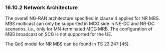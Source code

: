 ### 16.10.2 Network Architecture

The overall NG-RAN architecture specified in clause 4 applies for NR
MBS. MBS multicast can only be supported in MCG side in NE-DC and NR-DC
scenarios, i.e., only for MN-terminated MCG MRB. The configuration of
MBS broadcast on SCG is not supported for the UE.

The QoS model for NR MBS can be found in TS 23.247 \[45\].